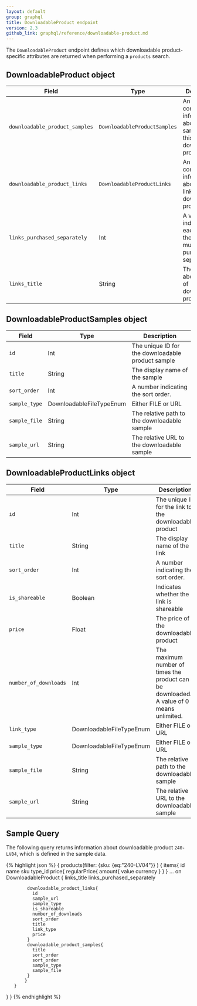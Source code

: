 ```yaml
---
layout: default
group: graphql
title: DownloadableProduct endpoint
version: 2.3
github_link: graphql/reference/downloadable-product.md
---
```


The `DownloadableProduct` endpoint defines which downloadable product-specific attributes are returned when performing a `products` search.


## DownloadableProduct object

Field | Type | Description
--- | --- | ---
`downloadable_product_samples` | `DownloadableProductSamples` | An array containing information about samples of this downloadable product.
`downloadable_product_links` | `DownloadableProductLinks` | An array containing information about the links for this downloadable product.
`links_purchased_separately` | Int | A value of 1 indicates that each link in the array must be purchased separately.
`links_title` | String | The heading above the list of downloadable products

## DownloadableProductSamples object

Field | Type | Description
--- | --- | ---
`id` | Int | The unique ID for the downloadable product sample
`title` | String | The display name of the sample
`sort_order` | Int | A number indicating the sort order.
`sample_type` | DownloadableFileTypeEnum | Either FILE or URL
`sample_file` | String | The relative path to the downloadable sample
`sample_url` | String | The relative URL to the downloadable sample

## DownloadableProductLinks object

Field | Type | Description
--- | --- | ---
`id` | Int | The unique ID for the link to the downloadable product
`title` | String | The display name of the link
`sort_order` | Int | A number indicating the sort order.
`is_shareable` | Boolean | Indicates whether the link is shareable
`price` | Float | The price of the downloadable product
`number_of_downloads` | Int | The maximum number of times the product can be downloaded. A value of 0 means unlimited.
`link_type` | DownloadableFileTypeEnum | Either FILE or URL
`sample_type` | DownloadableFileTypeEnum | Either FILE or URL
`sample_file` | String | The relative path to the downloadable sample
`sample_url` | String | The relative URL to the downloadable sample

## Sample Query

The following query returns information about downloadable product `240-LV04`, which is defined in the sample data.

{% highlight json %}
{
  products(filter:
    {sku: {eq:"240-LV04"}}
  	)
  {
       items{
           id
           name
           sku
           type_id
        price{
        regularPrice{
          amount{
            value
            currency
          }
        }
      }
           ... on DownloadableProduct {
            links_title
            links_purchased_separately

            downloadable_product_links{
              id
              sample_url
              sample_type
              is_shareable
              number_of_downloads
              sort_order
              title
              link_type
              price
            }
            downloadable_product_samples{
              title
              sort_order
              sort_order
              sample_type
              sample_file
            }
           }
       }
   }
}
{% endhighlight %}
